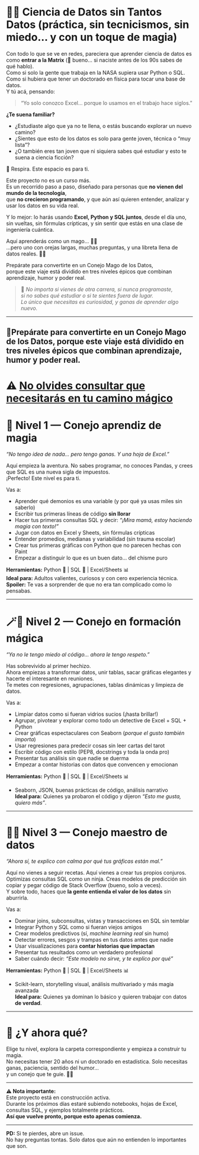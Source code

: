 # 🐇✨ **Ciencia de Datos sin Tantos Datos** (práctica, sin tecnicismos, sin miedo... y con un toque de magia)

Con todo lo que se ve en redes, pareciera que aprender ciencia de datos es como **entrar a la Matrix**  (💾 bueno... si naciste antes de los 90s sabes de qué hablo).  
Como si solo la gente que trabaja en la NASA supiera usar Python o SQL.  
Como si hubiera que tener un doctorado en física para tocar una base de datos.  
Y tú acá, pensando:  
> “Yo solo conozco Excel... porque lo usamos en el trabajo hace siglos.”

**¿Te suena familiar?**

- ¿Estudiaste algo que ya no te llena, o estás buscando explorar un nuevo camino?  
- ¿Sientes que esto de los datos es solo para gente joven, técnica o “muy lista”?  
- ¿O también eres tan joven que ni siquiera sabes qué estudiar y esto te suena a ciencia ficción?

🧡 Respira. Este espacio es para ti.

Este proyecto no es un curso más.  
Es un recorrido paso a paso, diseñado para personas que **no vienen del mundo de la tecnología**,  
que **no crecieron programando**, y que aún así quieren entender, analizar y usar los datos en su vida real.

Y lo mejor: lo harás usando **Excel, Python y SQL juntos**, desde el día uno,  
sin vueltas, sin fórmulas crípticas, y sin sentir que estás en una clase de ingeniería cuántica.

Aquí aprenderás como un mago... 🧙‍♂️  
...pero uno con orejas largas, muchas preguntas, y una libreta llena de datos reales. 🐇✨

Prepárate para convertirte en un Conejo Mago de los Datos,  
porque este viaje está dividido en tres niveles épicos que combinan aprendizaje, humor y poder real.

> 🎩 *No importa si vienes de otra carrera, si nunca programaste,  
> si no sabes qué estudiar o si te sientes fuera de lugar.  
> Lo único que necesitas es curiosidad, y ganas de aprender algo nuevo.*

---
## 🐾Prepárate para convertirte en un **Conejo Mago de los Datos**, porque este viaje está dividido en tres niveles épicos que combinan aprendizaje, humor y poder real.

#  ⚠️ [No olvides consultar que necesitarás en tu camino mágico](./Primeros%20Pasos/README.md)


# 🐰 Nivel 1 — Conejo aprendiz de magia  
*“No tengo idea de nada… pero tengo ganas. Y una hoja de Excel.”*

Aquí empieza la aventura. No sabes programar, no conoces Pandas, y crees que SQL es una nueva sigla de impuestos.  
¡Perfecto! Este nivel es para ti.

Vas a:
- Aprender qué demonios es una variable (y por qué ya usas miles sin saberlo)
- Escribir tus primeras líneas de código **sin llorar**
- Hacer tus primeras consultas SQL y decir: *“¡Mira mamá, estoy haciendo magia con texto!”*
- Jugar con datos en Excel y Sheets, sin fórmulas crípticas
- Entender promedios, medianas y variabilidad (sin trauma escolar)
- Crear tus primeras gráficas con Python que no parecen hechas con Paint
- Empezar a distinguir lo que es un buen dato… del chisme puro

**Herramientas:** Python 🐍 | SQL 🧾 | Excel/Sheets 📊  
**Ideal para:** Adultos valientes, curiosos y con cero experiencia técnica.  
**Spoiler:** Te vas a sorprender de que no era tan complicado como lo pensabas.

---

# 🪄🐇 Nivel 2 — Conejo en formación mágica  
*“Ya no le tengo miedo al código… ahora le tengo respeto.”*

Has sobrevivido al primer hechizo.  
Ahora empiezas a transformar datos, unir tablas, sacar gráficas elegantes y hacerte el interesante en reuniones.  
Te metes con regresiones, agrupaciones, tablas dinámicas y limpieza de datos.

Vas a:
- Limpiar datos como si fueran vidrios sucios (¡hasta brillar!)
- Agrupar, pivotear y explorar como todo un detective de Excel + SQL + Python
- Crear gráficas espectaculares con Seaborn (*porque el gusto también importa*)
- Usar regresiones para predecir cosas sin leer cartas del tarot
- Escribir código con estilo (PEP8, docstrings y toda la onda pro)
- Presentar tus análisis sin que nadie se duerma
- Empezar a contar historias con datos que convencen y emocionan

**Herramientas:** Python 🐍 | SQL 🧾 | Excel/Sheets 📊  
+ Seaborn, JSON, buenas prácticas de código, análisis narrativo  
**Ideal para:** Quienes ya probaron el código y dijeron *“Esto me gusta, quiero más”*.

---

# 👑🐇 Nivel 3 — Conejo maestro de datos  
*“Ahora sí, te explico con calma por qué tus gráficas están mal.”*

Aquí no vienes a seguir recetas. Aquí vienes a crear tus propios conjuros.  
Optimizas consultas SQL como un ninja. Creas modelos de predicción sin copiar y pegar código de Stack Overflow (bueno, solo a veces).  
Y sobre todo, haces que **la gente entienda el valor de los datos** sin aburrirla.

Vas a:
- Dominar joins, subconsultas, vistas y transacciones en SQL sin temblar
- Integrar Python y SQL como si fueran viejos amigos
- Crear modelos predictivos (sí, *machine learning real* sin humo)
- Detectar errores, sesgos y trampas en tus datos antes que nadie
- Usar visualizaciones para **contar historias que impactan**
- Presentar tus resultados como un verdadero profesional
- Saber cuándo decir: *“Este modelo no sirve, y te explico por qué”*

**Herramientas:** Python 🐍 | SQL 🧾 | Excel/Sheets 📊  
+ Scikit-learn, storytelling visual, análisis multivariado y más magia avanzada  
**Ideal para:** Quienes ya dominan lo básico y quieren trabajar con datos **de verdad**.

---

# 🎩 ¿Y ahora qué?

Elige tu nivel, explora la carpeta correspondiente y empieza a construir tu magia.  
No necesitas tener 20 años ni un doctorado en estadística. Solo necesitas ganas, paciencia, sentido del humor…  
y un conejo que te guíe. 🐇✨

---

**⚠️ Nota importante:**  
Este proyecto está en construcción activa.  
Durante los próximos días estaré subiendo notebooks, hojas de Excel, consultas SQL, y ejemplos totalmente prácticos.  
**Así que vuelve pronto, porque esto apenas comienza.**

---

**PD:** Si te pierdes, abre un issue.  
No hay preguntas tontas. Solo datos que aún no entienden lo importantes que son.

